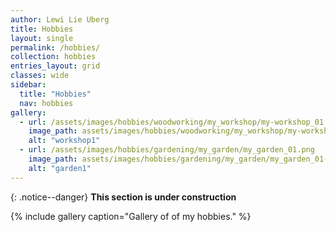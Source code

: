 ```yaml
---
author: Lewi Lie Uberg
title: Hobbies
layout: single
permalink: /hobbies/
collection: hobbies
entries_layout: grid
classes: wide
sidebar:
  title: "Hobbies"
  nav: hobbies
gallery:
  - url: /assets/images/hobbies/woodworking/my_workshop/my-workshop_01.png
    image_path: assets/images/hobbies/woodworking/my_workshop/my-workshop_01-th.png
    alt: "workshop1"
  - url: /assets/images/hobbies/gardening/my_garden/my_garden_01.png
    image_path: assets/images/hobbies/gardening/my_garden/my_garden_01-th.png
    alt: "garden1"
---
```

<!-- Global site tag (gtag.js) - Google Analytics -->
<script async src="https://www.googletagmanager.com/gtag/js?id=G-X5TVX1RNG8"></script>
<script>
  window.dataLayer = window.dataLayer || [];
  function gtag(){dataLayer.push(arguments);}
  gtag('js', new Date());

  gtag('config', 'G-X5TVX1RNG8');
</script>

{: .notice--danger}
**This section is under construction**

{% include gallery caption="Gallery of of my hobbies." %}
